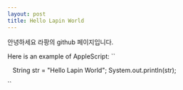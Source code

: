 ```yaml
---
layout: post
title: Hello Lapin World
---
```


안녕하세요 라팡의 github 페이지입니다.

Here is an example of AppleScript:
``

    String str = "Hello Lapin World";
    System.out.println(str);
    
``
